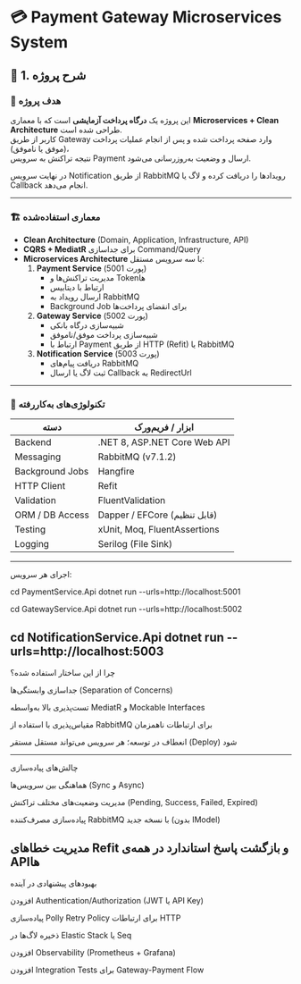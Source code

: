 # 💳 Payment Gateway Microservices System

## 🧩 1. شرح پروژه

### 🎯 هدف پروژه
این پروژه یک **درگاه پرداخت آزمایشی** است که با معماری **Microservices + Clean Architecture** طراحی شده است.  
کاربر از طریق Gateway وارد  صفحه پرداخت شده و پس از انجام عملیات پرداخت (موفق یا ناموفق)،  
نتیجه تراکنش به سرویس Payment ارسال و وضعیت به‌روزرسانی می‌شود.

در نهایت سرویس Notification از طریق RabbitMQ رویدادها را دریافت کرده و لاگ یا Callback انجام می‌دهد.

---------------------------

### 🏗️ معماری استفاده‌شده
- **Clean Architecture** (Domain, Application, Infrastructure, API)
- **CQRS + MediatR** برای جداسازی Command/Query
- **Microservices Architecture** با سه سرویس مستقل:
  1. **Payment Service** (پورت 5001)
     - مدیریت تراکنش‌ها و Tokenها  
     - ارتباط با دیتابیس  
     - ارسال رویداد به RabbitMQ  
     - Background Job برای انقضای پرداخت‌ها  
  2. **Gateway Service** (پورت 5002)
     - شبیه‌سازی درگاه بانکی  
     - شبیه‌سازی پرداخت موفق/ناموفق  
     - ارتباط با Payment از طریق HTTP (Refit) یا RabbitMQ  
  3. **Notification Service** (پورت 5003)
     - دریافت پیام‌های RabbitMQ  
     - ثبت لاگ یا ارسال Callback به RedirectUrl  

-----------------------------------------

### 🧰 تکنولوژی‌های به‌کاررفته
| دسته | ابزار / فریم‌ورک |
|------|-------------------|
| Backend | .NET 8, ASP.NET Core Web API |
| Messaging | RabbitMQ (v7.1.2) |
| Background Jobs | Hangfire |
| HTTP Client | Refit |
| Validation | FluentValidation |
| ORM / DB Access | Dapper / EFCore (قابل تنظیم) |
| Testing | xUnit, Moq, FluentAssertions | Swagger
| Logging | Serilog (File Sink) |
----------------------------------------------------------
اجرای هر سرویس:

cd PaymentService.Api
dotnet run --urls=http://localhost:5001

cd GatewayService.Api
dotnet run --urls=http://localhost:5002

cd NotificationService.Api
dotnet run --urls=http://localhost:5003
-----------------------------------------------

چرا از این ساختار استفاده شده؟

جداسازی وابستگی‌ها (Separation of Concerns)

تست‌پذیری بالا به‌واسطه MediatR و Mockable Interfaces

مقیاس‌پذیری با استفاده از RabbitMQ برای ارتباطات ناهمزمان

انعطاف در توسعه؛ هر سرویس می‌تواند مستقل مستقر (Deploy) شود

-----------------------------------------------
چالش‌های پیاده‌سازی

هماهنگی بین سرویس‌ها (Sync و Async)

مدیریت وضعیت‌های مختلف تراکنش (Pending, Success, Failed, Expired)

پیاده‌سازی مصرف‌کننده RabbitMQ با نسخه جدید (بدون IModel)

مدیریت خطاهای Refit و بازگشت پاسخ استاندارد در همه‌ی APIها
--------------------------------------------------------
بهبودهای پیشنهادی در آینده

افزودن Authentication/Authorization (JWT یا API Key)

پیاده‌سازی Polly Retry Policy برای ارتباطات HTTP

ذخیره لاگ‌ها در Elastic Stack یا Seq

افزودن Observability (Prometheus + Grafana)

افزودن Integration Tests برای Gateway-Payment Flow
